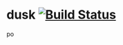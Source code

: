 # dusk [![Build Status](https://travis-ci.org/rhakt/dusk.svg?branch=develop)](https://travis-ci.org/rhakt/dusk)

po


